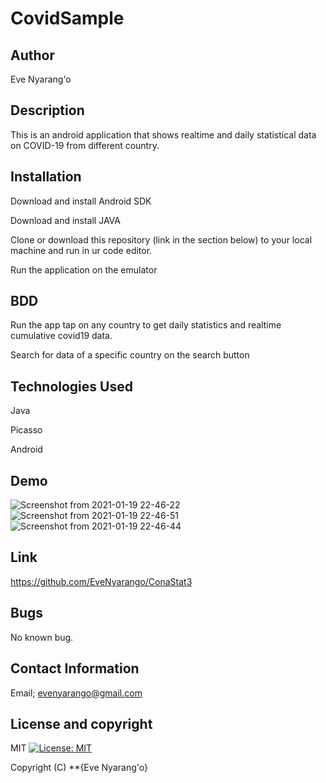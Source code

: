 # CovidSample

## Author
Eve Nyarang'o

## Description
This is an android application that shows realtime and daily statistical data on COVID-19 from different country.

## Installation
Download and install Android SDK

Download and install JAVA

Clone or download this repository (link in the section below) to your local machine and run in ur code editor.

Run the application on the emulator

## BDD
Run the app tap on any country to get daily statistics and realtime cumulative covid19 data.

Search for data of a specific country on the search button


## Technologies Used
Java

Picasso

Android

## Demo
![Screenshot from 2021-01-19 22-46-22](https://user-images.githubusercontent.com/70526252/105088193-9bd16c00-5aac-11eb-8863-8b59c3f01985.png)
![Screenshot from 2021-01-19 22-46-51](https://user-images.githubusercontent.com/70526252/105088159-9411c780-5aac-11eb-886b-ca1e7df11943.png)
![Screenshot from 2021-01-19 22-46-44](https://user-images.githubusercontent.com/70526252/105088206-a1c74d00-5aac-11eb-96d8-189cdf8f6535.png)


## Link

https://github.com/EveNyarango/ConaStat3


## Bugs
No known bug.

## Contact Information
 Email; evenyarango@gmail.com

 ## License and copyright
 MIT [![License: MIT](https://img.shields.io/badge/License-MIT-yellow.svg)](https://opensource.org/licenses/MIT)

Copyright (C) **{Eve Nyarang'o}
